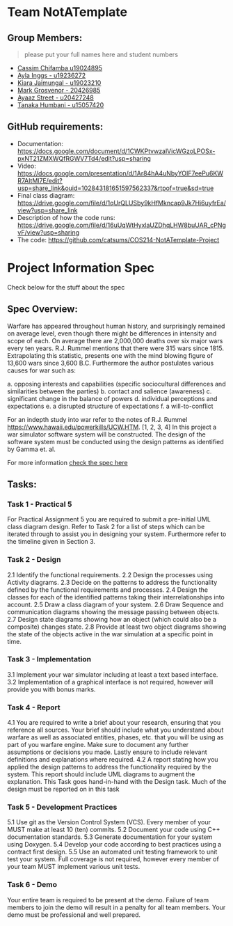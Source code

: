 # Team NotATemplate 

## Group Members:
> please put your full names here and student numbers

- [Cassim Chifamba u19024895](https://github.com/catsums)
- [Ayla Inggs - u19236272](https://github.com/aylainggs)
- [Kiara Jaimungal - u19023210](https://github.com/KiaraJaimungal)
- [Mark Grosvenor - 20426985](https://github.com/TheMythik)
- [Ayaaz Street - u20427248](https://github.com/AyaazStreet)
- [Tanaka Humbani - u15057420](https://github.com/Tanaka9612)

## GitHub requirements:
- Documentation: https://docs.google.com/document/d/1CWKPtvwzalVicWGzoLPOSx-pxNT21ZMXWQfRGWV7Td4/edit?usp=sharing
- Video: https://docs.google.com/presentation/d/1Ar84hA4uNbyYOIF7eePu6KWR7AItMl7E/edit?usp=share_link&ouid=102843181651597562337&rtpof=true&sd=true 
- Final class diagram: https://drive.google.com/file/d/1qUrQLUSby9kHfMkncap9Jk7Hi6uyfrEa/view?usp=share_link 
- Description of how the code runs: https://drive.google.com/file/d/16uUqWtHyxlaUZDhqLHW8buUAR_cPNgvF/view?usp=sharing 
- The code: https://github.com/catsums/COS214-NotATemplate-Project 

# Project Information Spec
Check below for the stuff about the spec

## Spec Overview:
Warfare has appeared throughout human history, and surprisingly remained on average level, even though there might be differences in intensity and scope of each. On average there are 2,000,000 deaths over six major wars every ten years. R.J. Rummel mentions that there were 315 wars since 1815. Extrapolating this statistic, presents one with the mind blowing figure of 13,600 wars since 3,600 B.C. Furthermore the author postulates various causes for war such as:

a. opposing interests and capabilities (specific sociocultural differences and similarities between the parties)
b. contact and salience (awareness)
c. significant change in the balance of powers
d. individual perceptions and expectations
e. a disrupted structure of expectations
f. a will-to-conflict

For an indepth study into war refer to the notes of R.J. Rummel https://www.hawaii.edu/powerkills/UCW.HTM. [1, 2, 3, 4]
In this project a war simulator software system will be constructed. The design of the software system must be conducted using the design patterns as identified by Gamma et. al.

For more information [check the spec here](https://github.com/catsums/COS214-NotATemplate-Project/blob/main/COS214%20Project%20Specification%202022_V1.1.pdf)

## Tasks:

### Task 1 - Practical 5
For Practical Assignment 5 you are required to submit a pre-initial UML class diagram design. Refer to Task 2 for a list of steps which can be iterated through to assist you in designing your system. Furthermore refer to the timeline given in Section 3.

### Task 2 - Design
2.1 Identify the functional requirements.
2.2 Design the processes using Activity diagrams.
2.3 Decide on the patterns to address the functionality defined by the functional requirements and processes.
2.4 Design the classes for each of the identified patterns taking their interrelationships into account.
2.5 Draw a class diagram of your system.
2.6 Draw Sequence and communication diagrams showing the message passing between objects.
2.7 Design state diagrams showing how an object (which could also be a composite) changes state.
2.8 Provide at least two object diagrams showing the state of the objects active in the war simulation at a
specific point in time.

### Task 3 - Implementation
3.1 Implement your war simulator including at least a text based interface.
3.2 Implementation of a graphical interface is not required, however will provide you with bonus marks.

### Task 4 - Report
4.1 You are required to write a brief about your research, ensuring that you reference all sources. Your brief
should include what you understand about warfare as well as associated entities, phases, etc. that you
will be using as part of you warfare engine. Make sure to document any further assumptions or decisions
you made. Lastly ensure to include relevant definitions and explanations where required.
4.2 A report stating how you applied the design patterns to address the functionality required by the system.
This report should include UML diagrams to augment the explanation. This Task goes hand-in-hand
with the Design task. Much of the design must be reported on in this task

### Task 5 - Development Practices
5.1 Use git as the Version Control System (VCS). Every member of your MUST make at least 10 (ten)
commits.
5.2 Document your code using C++ documentation standards.
5.3 Generate documentation for your system using Doxygen.
5.4 Develop your code according to best practices using a contract first design.
5.5 Use an automated unit testing framework to unit test your system. Full coverage is not required, however
every member of your team MUST implement various unit tests.

### Task 6 - Demo
Your entire team is required to be present at the demo. Failure of team members to join the demo will result
in a penalty for all team members. Your demo must be professional and well prepared.



